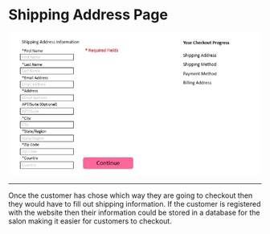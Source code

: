 # Shipping Address Page

![Shipping Address Page](ShippingAddressPage.jpg)
<hr>

Once the customer has chose which way they are going to checkout then they would have to fill out shipping information. If the customer is registered with the website then their information could be stored in a database for the salon making it easier for customers to checkout.
